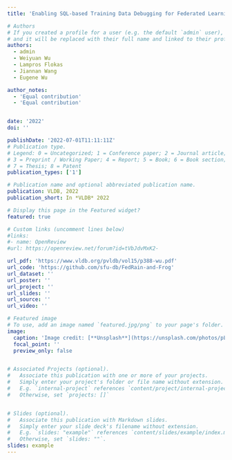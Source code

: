 ```yaml
---
title: 'Enabling SQL-based Training Data Debugging for Federated Learning'

# Authors
# If you created a profile for a user (e.g. the default `admin` user), write the username (folder name) here
# and it will be replaced with their full name and linked to their profile.
authors:
  - admin
  - Weiyuan Wu
  - Lampros Flokas
  - Jiannan Wang
  - Eugene Wu

author_notes:
  - 'Equal contribution'
  - 'Equal contribution'


date: '2022'
doi: ''

publishDate: '2022-07-01T11:11:11Z'
# Publication type.
# Legend: 0 = Uncategorized; 1 = Conference paper; 2 = Journal article;
# 3 = Preprint / Working Paper; 4 = Report; 5 = Book; 6 = Book section;
# 7 = Thesis; 8 = Patent
publication_types: ['1']

# Publication name and optional abbreviated publication name.
publication: VLDB, 2022 
publication_short: In *VLDB* 2022

# Display this page in the Featured widget?
featured: true

# Custom links (uncomment lines below)
#links:
#- name: OpenReview
#url: https://openreview.net/forum?id=tVbJdvMxK2-

url_pdf: 'https://www.vldb.org/pvldb/vol15/p388-wu.pdf'
url_code: 'https://github.com/sfu-db/FedRain-and-Frog'
url_dataset: ''
url_poster: ''
url_project: ''
url_slides: ''
url_source: ''
url_video: ''

# Featured image
# To use, add an image named `featured.jpg/png` to your page's folder.
image:
  caption: 'Image credit: [**Unsplash**](https://unsplash.com/photos/pLCdAaMFLTE)'
  focal_point: ''
  preview_only: false


# Associated Projects (optional).
#   Associate this publication with one or more of your projects.
#   Simply enter your project's folder or file name without extension.
#   E.g. `internal-project` references `content/project/internal-project/index.md`.
#   Otherwise, set `projects: []`


# Slides (optional).
#   Associate this publication with Markdown slides.
#   Simply enter your slide deck's filename without extension.
#   E.g. `slides: "example"` references `content/slides/example/index.md`.
#   Otherwise, set `slides: ""`.
slides: example
---
```


